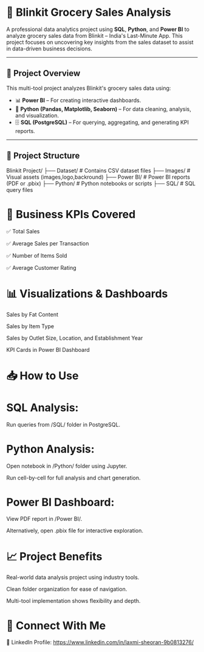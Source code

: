 # 🛒 Blinkit Grocery Sales Analysis

A professional data analytics project using **SQL**, **Python**, and **Power BI** to analyze grocery sales data from Blinkit – India's Last-Minute App. This project focuses on uncovering key insights from the sales dataset to assist in data-driven business decisions.

---

## 🚀 Project Overview

This multi-tool project analyzes Blinkit's grocery sales data using:

- 📊 **Power BI** – For creating interactive dashboards.
- 🐍 **Python (Pandas, Matplotlib, Seaborn)** – For data cleaning, analysis, and visualization.
- 🗄️ **SQL (PostgreSQL)** – For querying, aggregating, and generating KPI reports.

---

## 📂 Project Structure

Blinkit Project/
├── Dataset/              # Contains CSV dataset files
├── Images/               # Visual assets (images,logo,backround)
├── Power BI/             # Power BI reports (PDF or .pbix)
├── Python/               # Python notebooks or scripts
├── SQL/                  # SQL query files

# 🎯 Business KPIs Covered
✅ Total Sales

✅ Average Sales per Transaction

✅ Number of Items Sold

✅ Average Customer Rating

# 📊 Visualizations & Dashboards
Sales by Fat Content

Sales by Item Type

Sales by Outlet Size, Location, and Establishment Year

KPI Cards in Power BI Dashboard

# 📥 How to Use
# SQL Analysis:

Run queries from /SQL/ folder in PostgreSQL.

# Python Analysis:

Open notebook in /Python/ folder using Jupyter.

Run cell-by-cell for full analysis and chart generation.

# Power BI Dashboard:

View PDF report in /Power BI/.

Alternatively, open .pbix file for interactive exploration.

# 📈 Project Benefits
Real-world data analysis project using industry tools.

Clean folder organization for ease of navigation.

Multi-tool implementation shows flexibility and depth.

# 🤝 Connect With Me
💼 LinkedIn Profile: https://www.linkedin.com/in/laxmi-sheoran-9b0813276/

